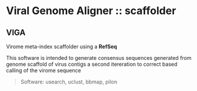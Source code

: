 # Viral Genome Aligner :: scaffolder
## VIGA

Virome meta-index scaffolder using a **RefSeq**

This software is intended to generate consensus sequences generated from genome scaffold of virus contigs
a second itereration to correct based calling of the virome sequence

> Software:
> usearch, uclust, bbmap, pilon


